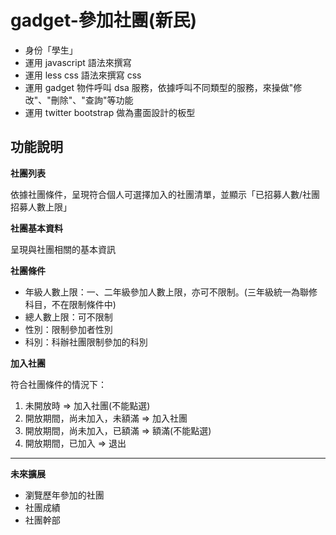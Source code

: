 gadget-參加社團(新民)
==========================

* 身份「學生」
* 運用 javascript 語法來撰寫 
* 運用 less css 語法來撰寫 css
* 運用 gadget 物件呼叫 dsa 服務，依據呼叫不同類型的服務，來操做"修改"、"刪除"、"查詢"等功能
* 運用 twitter bootstrap 做為畫面設計的板型


功能說明
-------
**社團列表**

依據社團條件，呈現符合個人可選擇加入的社團清單，並顯示「已招募人數/社團招募人數上限」

**社團基本資料**

呈現與社團相關的基本資訊

**社團條件**

 - 年級人數上限：一、二年級參加人數上限，亦可不限制。(三年級統一為聯修科目，不在限制條件中)
 - 總人數上限：可不限制
 - 性別：限制參加者性別
 - 科別：科辦社團限制參加的科別

**加入社團**

符合社團條件的情況下：

 1. 未開放時 => 加入社團(不能點選)
 2. 開放期間，尚未加入，未額滿 => 加入社團
 3. 開放期間，尚未加入，已額滿 => 額滿(不能點選)
 4. 開放期間，已加入 => 退出


----------
**未來擴展**

 - 瀏覽歷年參加的社團
 - 社團成績
 - 社團幹部

 